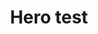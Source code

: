 ---
layout: page
meta_title: Hero test
meta_description: Skeleventy gives you a rock solid foundation to build fast and accessible static websites.
title: Hero test
sub_heading: "Let's see if these images work?"
permalink: /hero-test/index.html
eleventyNavigation:
  key: Hero test
  order: 1
---